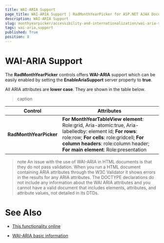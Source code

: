 ```yaml
---
title: WAI-ARIA Support
page_title: WAI-ARIA Support | RadMonthYearPicker for ASP.NET AJAX Documentation
description: WAI-ARIA Support
slug: monthyearpicker/accessibility-and-internationalization/wai-aria-support
tags: wai-aria,support
published: True
position: 8
---
```


# WAI-ARIA Support


The **RadMonthYearPicker** controls offers **WAI-ARIA** support which can be easily enabled by setting the **EnableAriaSupport** server property to **true**.

All ARIA attributes are **lower case**. They are shown in the table below.


>caption  

|  Control  |  Attributes  |
| ------ | ------ |
| **RadMonthYearPicker** | **For MonthYearTableView element**: Role:grid, Aria-atomic:true, Aria-labelledby: element id; **For rows**: role:row; **For cells**: role:gridcell; **For column headers**: role:column header; **For main element**: Role:presentation |

>note 
An issue with the use of WAI-ARIA in HTML documents is that they do not pass validation. When you run a HTML document containing ARIA attributes through the W3C Validator it shows errors in the results for any ARIA attributes. The DOCTYPE declarations do not include any information about the WAI ARIA attributes and you cannot have a valid document that includes elements, attributes, and attribute values, not detailed in its DTDs.
>


# See Also

 * [This functionality online](http://demos.telerik.com/aspnet-ajax/calendar/examples/functionality/waiariasupport/defaultcs.aspx)

 * [WAI-ARIA basic information](http://www.w3.org/WAI/intro/aria)
